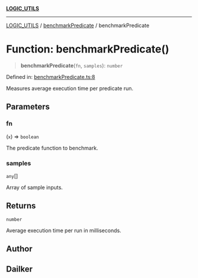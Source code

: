 [**LOGIC_UTILS**](../../README.md)

***

[LOGIC_UTILS](../../README.md) / [benchmarkPredicate](../README.md) / benchmarkPredicate

# Function: benchmarkPredicate()

> **benchmarkPredicate**(`fn`, `samples`): `number`

Defined in: [benchmarkPredicate.ts:8](https://github.com/dailker/everyutil/blob/cee559aadda9e0c298e06364cba9020e97a8b19b/src/logic/benchmarkPredicate.ts#L8)

Measures average execution time per predicate run.

## Parameters

### fn

(`x`) => `boolean`

The predicate function to benchmark.

### samples

`any`[]

Array of sample inputs.

## Returns

`number`

Average execution time per run in milliseconds.

## Author

## Dailker
